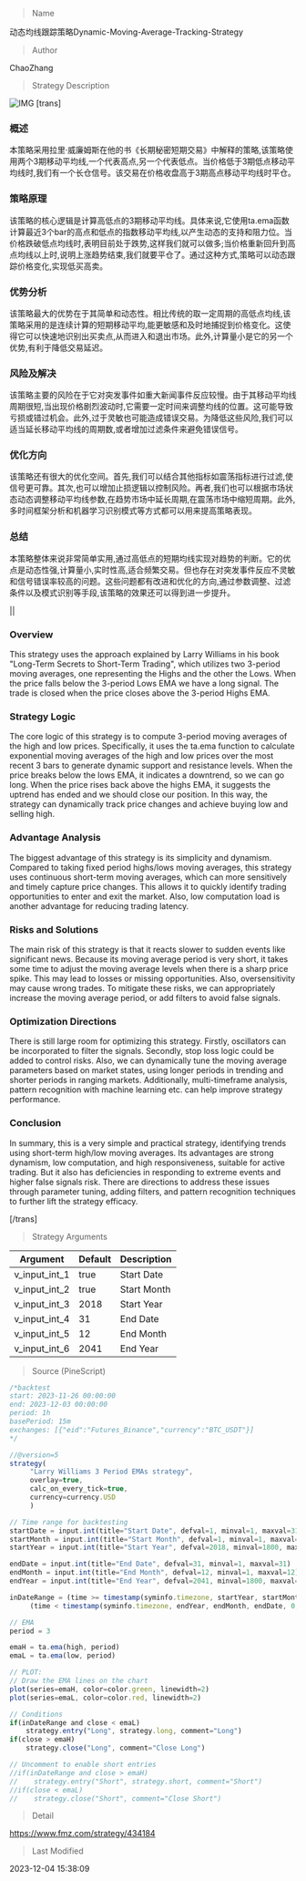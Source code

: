 
> Name

动态均线跟踪策略Dynamic-Moving-Average-Tracking-Strategy

> Author

ChaoZhang

> Strategy Description

![IMG](https://www.fmz.com/upload/asset/11a508140adc9d60fa2.png)
[trans]

### 概述

本策略采用拉里·威廉姆斯在他的书《长期秘密短期交易》中解释的策略,该策略使用两个3期移动平均线,一个代表高点,另一个代表低点。当价格低于3期低点移动平均线时,我们有一个长仓信号。该交易在价格收盘高于3期高点移动平均线时平仓。

### 策略原理

该策略的核心逻辑是计算高低点的3期移动平均线。具体来说,它使用ta.ema函数计算最近3个bar的高点和低点的指数移动平均线,以产生动态的支持和阻力位。当价格跌破低点均线时,表明目前处于跌势,这样我们就可以做多;当价格重新回升到高点均线以上时,说明上涨趋势结束,我们就要平仓了。通过这种方式,策略可以动态跟踪价格变化,实现低买高卖。

### 优势分析

该策略最大的优势在于其简单和动态性。相比传统的取一定周期的高低点均线,该策略采用的是连续计算的短期移动平均,能更敏感和及时地捕捉到价格变化。这使得它可以快速地识别出买卖点,从而进入和退出市场。此外,计算量小是它的另一个优势,有利于降低交易延迟。

### 风险及解决

该策略主要的风险在于它对突发事件如重大新闻事件反应较慢。由于其移动平均线周期很短,当出现价格剧烈波动时,它需要一定时间来调整均线的位置。这可能导致亏损或错过机会。此外,过于灵敏也可能造成错误交易。为降低这些风险,我们可以适当延长移动平均线的周期数,或者增加过滤条件来避免错误信号。

### 优化方向

该策略还有很大的优化空间。首先,我们可以结合其他指标如震荡指标进行过滤,使信号更可靠。其次,也可以增加止损逻辑以控制风险。再者,我们也可以根据市场状态动态调整移动平均线参数,在趋势市场中延长周期,在震荡市场中缩短周期。此外,多时间框架分析和机器学习识别模式等方式都可以用来提高策略表现。

### 总结

本策略整体来说非常简单实用,通过高低点的短期均线实现对趋势的判断。它的优点是动态性强,计算量小,实时性高,适合频繁交易。但也存在对突发事件反应不灵敏和信号错误率较高的问题。这些问题都有改进和优化的方向,通过参数调整、过滤条件以及模式识别等手段,该策略的效果还可以得到进一步提升。

||

### Overview

This strategy uses the approach explained by Larry Williams in his book "Long-Term Secrets to Short-Term Trading", which utilizes two 3-period moving averages, one representing the Highs and the other the Lows. When the price falls below the 3-period Lows EMA we have a long signal. The trade is closed when the price closes above the 3-period Highs EMA.

### Strategy Logic  

The core logic of this strategy is to compute 3-period moving averages of the high and low prices. Specifically, it uses the ta.ema function to calculate exponential moving averages of the high and low prices over the most recent 3 bars to generate dynamic support and resistance levels. When the price breaks below the lows EMA, it indicates a downtrend, so we can go long. When the price rises back above the highs EMA, it suggests the uptrend has ended and we should close our position. In this way, the strategy can dynamically track price changes and achieve buying low and selling high.  

### Advantage Analysis

The biggest advantage of this strategy is its simplicity and dynamism. Compared to taking fixed period highs/lows moving averages, this strategy uses continuous short-term moving averages, which can more sensitively and timely capture price changes. This allows it to quickly identify trading opportunities to enter and exit the market. Also, low computation load is another advantage for reducing trading latency.

### Risks and Solutions  

The main risk of this strategy is that it reacts slower to sudden events like significant news. Because its moving average period is very short, it takes some time to adjust the moving average levels when there is a sharp price spike. This may lead to losses or missing opportunities. Also, oversensitivity may cause wrong trades. To mitigate these risks, we can appropriately increase the moving average period, or add filters to avoid false signals.

### Optimization Directions  

There is still large room for optimizing this strategy. Firstly, oscillators can be incorporated to filter the signals. Secondly, stop loss logic could be added to control risks. Also, we can dynamically tune the moving average parameters based on market states, using longer periods in trending and shorter periods in ranging markets. Additionally, multi-timeframe analysis, pattern recognition with machine learning etc. can help improve strategy performance.  

### Conclusion  

In summary, this is a very simple and practical strategy, identifying trends using short-term high/low moving averages. Its advantages are strong dynamism, low computation, and high responsiveness, suitable for active trading. But it also has deficiencies in responding to extreme events and higher false signals risk. There are directions to address these issues through parameter tuning, adding filters, and pattern recognition techniques to further lift the strategy efficacy.

[/trans]

> Strategy Arguments



|Argument|Default|Description|
|----|----|----|
|v_input_int_1|true|Start Date|
|v_input_int_2|true|Start Month|
|v_input_int_3|2018|Start Year|
|v_input_int_4|31|End Date|
|v_input_int_5|12|End Month|
|v_input_int_6|2041|End Year|


> Source (PineScript)

``` javascript
/*backtest
start: 2023-11-26 00:00:00
end: 2023-12-03 00:00:00
period: 1h
basePeriod: 15m
exchanges: [{"eid":"Futures_Binance","currency":"BTC_USDT"}]
*/

//@version=5
strategy(
     "Larry Williams 3 Period EMAs strategy",
     overlay=true,
     calc_on_every_tick=true,
     currency=currency.USD
     )

// Time range for backtesting
startDate = input.int(title="Start Date", defval=1, minval=1, maxval=31)
startMonth = input.int(title="Start Month", defval=1, minval=1, maxval=12)
startYear = input.int(title="Start Year", defval=2018, minval=1800, maxval=2100)

endDate = input.int(title="End Date", defval=31, minval=1, maxval=31)
endMonth = input.int(title="End Month", defval=12, minval=1, maxval=12)
endYear = input.int(title="End Year", defval=2041, minval=1800, maxval=2100)

inDateRange = (time >= timestamp(syminfo.timezone, startYear, startMonth, startDate, 0, 0)) and
     (time < timestamp(syminfo.timezone, endYear, endMonth, endDate, 0, 0))

// EMA
period = 3

emaH = ta.ema(high, period)
emaL = ta.ema(low, period)

// PLOT:
// Draw the EMA lines on the chart
plot(series=emaH, color=color.green, linewidth=2)
plot(series=emaL, color=color.red, linewidth=2)

// Conditions
if(inDateRange and close < emaL)
    strategy.entry("Long", strategy.long, comment="Long")
if(close > emaH)
    strategy.close("Long", comment="Close Long")

// Uncomment to enable short entries
//if(inDateRange and close > emaH)                                    
//    strategy.entry("Short", strategy.short, comment="Short")    
//if(close < emaL)
//    strategy.close("Short", comment="Close Short")
```

> Detail

https://www.fmz.com/strategy/434184

> Last Modified

2023-12-04 15:38:09
